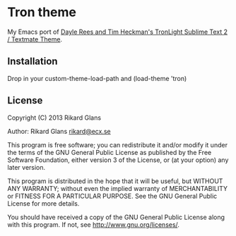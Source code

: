 # Tron theme

My Emacs port of [Dayle Rees and Tim Heckman's TronLight Sublime Text 2 / Textmate Theme](https://github.com/daylerees/colour-schemes).

## Installation

Drop in your custom-theme-load-path and (load-theme 'tron)

## License

Copyright (C) 2013 Rikard Glans

Author: Rikard Glans <rikard@ecx.se>

This program is free software; you can redistribute it and/or modify
it under the terms of the GNU General Public License as published by
the Free Software Foundation, either version 3 of the License, or
(at your option) any later version.

This program is distributed in the hope that it will be useful,
but WITHOUT ANY WARRANTY; without even the implied warranty of
MERCHANTABILITY or FITNESS FOR A PARTICULAR PURPOSE.  See the
GNU General Public License for more details.

You should have received a copy of the GNU General Public License
along with this program.  If not, see <http://www.gnu.org/licenses/>.
